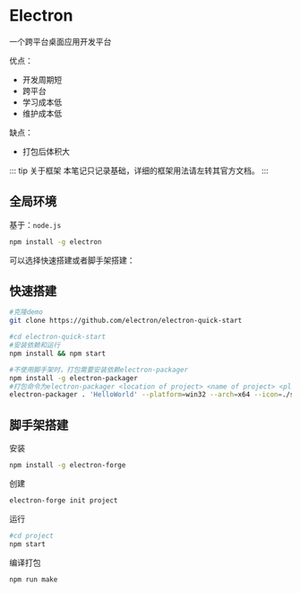 # Electron

一个跨平台桌面应用开发平台

优点：

- 开发周期短
- 跨平台
- 学习成本低
- 维护成本低

缺点：

- 打包后体积大

::: tip 关于框架
本笔记只记录基础，详细的框架用法请左转其官方文档。
:::

## 全局环境

 基于：`node.js`

```bash
npm install -g electron
```

可以选择快速搭建或者脚手架搭建：



## 快速搭建

```bash
#克隆demo
git clone https://github.com/electron/electron-quick-start

#cd electron-quick-start
#安装依赖和运行
npm install && npm start

#不使用脚手架时，打包需要安装依赖electron-packager
npm install -g electron-packager
#打包命令为electron-packager <location of project> <name of project> <platform> <architecture> <electron version> <optional options>
electron-packager . 'HelloWorld' --platform=win32 --arch=x64 --icon=./src/icon.ico --out=./dist --asar --app-version=0.0.1
```





## 脚手架搭建

安装

```bash
npm install -g electron-forge
```

创建

```bash
electron-forge init project
```

运行

```bash
#cd project
npm start
```

编译打包

```bash
npm run make
```

